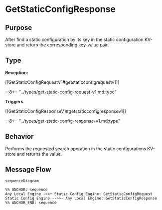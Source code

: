 <div class="message">

# GetStaticConfigResponse

## Purpose

<!-- --8<-- [start:purpose] -->
After find a static configuration by its key in the static configuration KV-store and return the corresponding key-value pair.
<!-- --8<-- [end:purpose] -->

## Type

<!-- --8<-- [start:type] -->
**Reception:**

[[GetStaticConfigRequestV1#getstaticconfigrequestv1]]

--8<-- "../types/get-static-config-request-v1.md:type"

**Triggers**

[[GetStaticConfigResponseV1#getstaticconfigresponsev1]]

--8<-- "../types/get-static-config-response-v1.md:type"

<!-- --8<-- [end:type] -->

## Behavior

<!-- --8<-- [start:behavior] -->
Performs the requested search operation in the static configurations KV-store and returns the value.
<!-- --8<-- [end:behavior] -->


## Message Flow

<!-- --8<-- [start:messages] -->
```mermaid
sequenceDiagram

%% ANCHOR: sequence
Any Local Engine ->>+ Static Config Engine: GetStaticConfigRequest
Static Config Engine -->>- Any Local Engine: GetStaticConfigResponse
%% ANCHOR_END: sequence
```

<!-- --8<-- [end:messages] -->

</div>